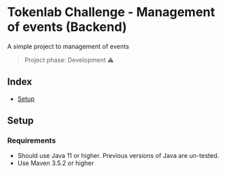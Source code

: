 # Tokenlab Challenge - Management of events (Backend)

A simple project to management of events

> Project phase: Development :warning:

## Index

* [Setup](#Setup)

## Setup
### Requirements
* Should use Java 11 or higher. Previous versions of Java are un-tested.
* Use Maven 3.5.2 or higher

